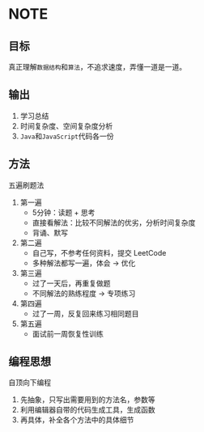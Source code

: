 # NOTE

## 目标
真正理解`数据结构`和`算法`，不追求速度，弄懂一道是一道。

## 输出
1. 学习总结
2. 时间复杂度、空间复杂度分析
3. `Java`和`JavaScript`代码各一份

## 方法
五遍刷题法
1. 第一遍
   * 5分钟：读题 + 思考
   * 直接看解法：比较不同解法的优劣，分析时间复杂度
   * 背诵、默写
2. 第二遍
   * 自己写，不参考任何资料，提交 LeetCode
   * 多种解法都写一遍，体会 -> 优化
3. 第三遍
   * 过了一天后，再重复做题
   * 不同解法的熟练程度 -> 专项练习
4. 第四遍
   * 过了一周，反复回来练习相同题目
5. 第五遍
   * 面试前一周恢复性训练
  
## 编程思想
自顶向下编程  
1. 先抽象，只写出需要用到的方法名，参数等
2. 利用编辑器自带的代码生成工具，生成函数
3. 再具体，补全各个方法中的具体细节
